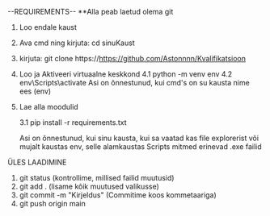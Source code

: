 --REQUIREMENTS--
**Alla peab laetud olema git

1. Loo endale kaust
2. Ava cmd ning kirjuta: cd sinuKaust
3. kirjuta: git clone https://https://github.com/Astonnnn/Kvalifikatsioon

4. Loo ja Aktiveeri virtuaalne keskkond 
   4.1 python -m venv env
   4.2 env\Scripts\activate
    Asi on õnnestunud, kui cmd's on su kausta nime ees (env)    

3. Lae alla moodulid

    3.1 pip install -r requirements.txt
    
    Asi on õnnestunud, kui sinu kausta, kui sa vaatad kas file explorerist
    või mujalt kaustas env, selle alamkaustas Scripts mitmed erinevad .exe failid
    


ÜLES LAADIMINE

1. git status (kontrollime, millised failid muutusid)
2. git add . (lisame kõik muutused valikusse)
3. git commit -m "Kirjeldus" (Commitime koos kommetaariga)
4. git push origin main